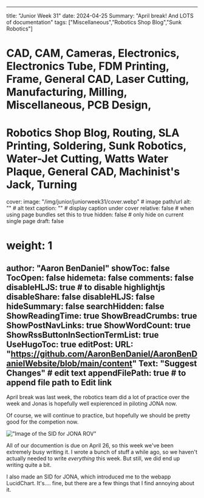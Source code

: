 
---
title: "Junior Week 31"
date: 2024-04-25
Summary: "April break! And LOTS of documentation"
tags: ["Miscellaneous","Robotics Shop Blog","Sunk Robotics"]
# CAD, CAM, Cameras, Electronics, Electronics Tube, FDM Printing, Frame, General CAD, Laser Cutting, Manufacturing, Milling, Miscellaneous, PCB Design,
# Robotics Shop Blog, Routing, SLA Printing, Soldering, Sunk Robotics, Water-Jet Cutting, Watts Water Plaque, General CAD, Machinist's Jack, Turning
cover:
    image: "/img/junior/juniorweek31/cover.webp" # image path/url
    alt: "" # alt text
    caption: "" # display caption under cover
    relative: false # when using page bundles set this to true
    hidden: false # only hide on current single page
draft: false

# weight: 1
author: "Aaron BenDaniel"
showToc: false
TocOpen: false
hidemeta: false
comments: false
disableHLJS: true # to disable highlightjs
disableShare: false
disableHLJS: false
hideSummary: false
searchHidden: false
ShowReadingTime: true
ShowBreadCrumbs: true
ShowPostNavLinks: true
ShowWordCount: true
ShowRssButtonInSectionTermList: true
UseHugoToc: true
editPost:
    URL: "https://github.com/AaronBenDaniel/AaronBenDanielWebsite/blob/main/content"
    Text: "Suggest Changes" # edit text
    appendFilePath: true # to append file path to Edit link
---

April break was last week, the robotics team did a lot of practice over the week and Jonas is hopefully well expierenced in piloting JONA now.

Of course, we will continue to practice, but hopefully we should be pretty good for the competion now.

!["Image of the SID for JONA ROV"](/img/junior/juniorweek31/sid.webp)

All of our documention is due on April 26, so this week we've been extremely busy writing it. I wrote a bunch of stuff a while ago, so we haven't actually needed to write *everything* this week. But still, we did end up writing quite a bit.

I also made an SID for JONA, which introduced me to the webapp LucidChart. It's.... fine, but there are a few things that I find annoying about it.

